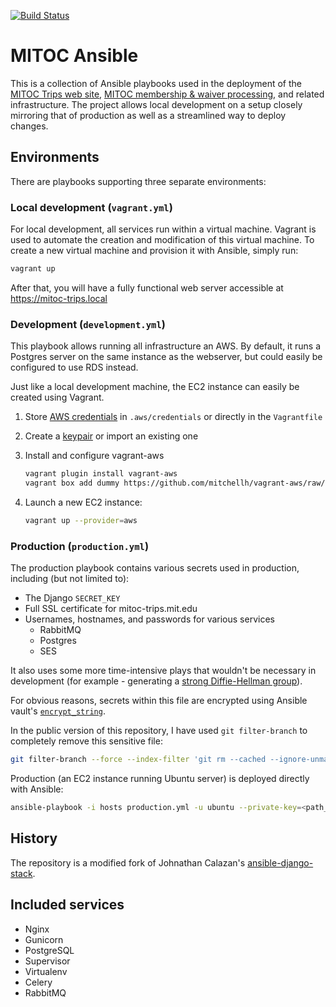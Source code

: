 [![Build Status](https://travis-ci.com/DavidCain/mitoc-ansible.svg?branch=master)](https://travis-ci.com/DavidCain/mitoc-ansible)

# MITOC Ansible

This is a collection of Ansible playbooks used in the deployment of the [MITOC
Trips web site][mitoc-trips], [MITOC membership & waiver
processing][mitoc-member], and related infrastructure.
The project allows local development on a setup closely mirroring
that of production as well as a streamlined way to deploy changes.

## Environments
There are playbooks supporting three separate environments:

### Local development (`vagrant.yml`)
For local development, all services run within a virtual machine. Vagrant is
used to automate the creation and modification of this virtual machine. To
create a new virtual machine and provision it with Ansible, simply run:

```bash
vagrant up
```

After that, you will have a fully functional web server accessible at
https://mitoc-trips.local

### Development (`development.yml`)
This playbook allows running all infrastructure an AWS. By default, it runs a
Postgres server on the same instance as the webserver, but could easily be
configured to use RDS instead.

Just like a local development machine, the EC2 instance can easily be created
using Vagrant.

1. Store [AWS credentials][aws-credentials] in `.aws/credentials` or directly in the `Vagrantfile`
2. Create a [keypair][aws-keypairs] or import an existing one
3. Install and configure vagrant-aws

    ```bash
    vagrant plugin install vagrant-aws
    vagrant box add dummy https://github.com/mitchellh/vagrant-aws/raw/master/dummy.box
    ```

4. Launch a new EC2 instance:

    ```bash
    vagrant up --provider=aws
    ```

### Production (`production.yml`)
The production playbook contains various secrets used in production, including (but 
not limited to):

- The Django `SECRET_KEY`
- Full SSL certificate for mitoc-trips.mit.edu
- Usernames, hostnames, and passwords for various services
    - RabbitMQ
    - Postgres
    - SES

It also uses some more time-intensive plays that wouldn't be necessary in development
(for example - generating a [strong Diffie-Hellman group][weakdh]).

For obvious reasons, secrets within this file are encrypted using Ansible
vault's [`encrypt_string`][encrypt-string].

In the public version of this repository, I have used `git filter-branch` to
completely remove this sensitive file:

```bash
git filter-branch --force --index-filter 'git rm --cached --ignore-unmatch env_vars/production.yml' --tag-name-filter cat -- --all
```

Production (an EC2 instance running Ubuntu server) is deployed directly with Ansible:

```bash
ansible-playbook -i hosts production.yml -u ubuntu --private-key=<path_to_iam_user_key>
```


## History
The repository is a modified fork of Johnathan Calazan's
[ansible-django-stack][ansible-django-stack].

## Included services
- Nginx
- Gunicorn
- PostgreSQL
- Supervisor
- Virtualenv
- Celery
- RabbitMQ

[aws-credentials]: http://docs.aws.amazon.com/cli/latest/userguide/cli-chap-getting-started.html#config-settings-and-precedence
[aws-keypairs]: https://docs.aws.amazon.com/AWSEC2/latest/UserGuide/ec2-key-pairs.html
[ansible-django-stack]: https://github.com/jcalazan/ansible-django-stack
[encrypt-string]: https://docs.ansible.com/ansible/latest/user_guide/vault.html?highlight=encrypt_string#use-encrypt-string-to-create-encrypted-variables-to-embed-in-yaml
[weakdh]: https://weakdh.org/sysadmin.html

[mitoc-member]: https://github.com/DavidCain/mitoc-member
[mitoc-trips]: https://github.com/DavidCain/mitoc-trips
